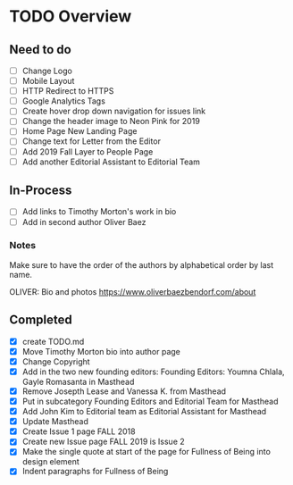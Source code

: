 # TODO Overview

## Need to do

- [ ] Change Logo
- [ ] Mobile Layout
- [ ] HTTP Redirect to HTTPS
- [ ] Google Analytics Tags
- [ ] Create hover drop down navigation for issues link
- [ ] Change the header image to Neon Pink for 2019
- [ ] Home Page New Landing Page
- [ ] Change text for Letter from the Editor
- [ ] Add 2019 Fall Layer to People Page
- [ ] Add another Editorial Assistant to Editorial Team

## In-Process

- [ ] Add links to Timothy Morton's work in bio
- [ ] Add in second author Oliver Baez

### Notes

Make sure to have the order of the authors by alphabetical order by last name.

OLIVER: Bio and photos
https://www.oliverbaezbendorf.com/about

## Completed

- [x] create TODO.md
- [x] Move Timothy Morton bio into author page
- [x] Change Copyright
- [x] Add in the two new founding editors: Founding Editors: Youmna Chlala, Gayle Romasanta in Masthead
- [x] Remove Josepth Lease and Vanessa K. from Masthead
- [x] Put in subcategory Founding Editors and Editorial Team for Masthead
- [x] Add John Kim to Editorial team as Editorial Assistant for Masthead
- [x] Update Masthead
- [x] Create Issue 1 page FALL 2018
- [x] Create new Issue page FALL 2019 is Issue 2
- [x] Make the single quote at start of the page for Fullness of Being into design element
- [x] Indent paragraphs for Fullness of Being